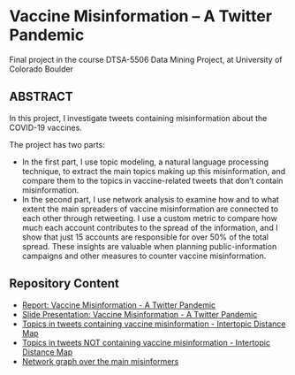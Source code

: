 # Vaccine Misinformation – A Twitter Pandemic
Final project in the course DTSA-5506 Data Mining Project, at University of Colorado Boulder

## ABSTRACT 
In this project, I investigate tweets containing misinformation about the COVID-19 vaccines. 

The project has two parts: 
* In the first part, I use topic modeling, a natural language processing technique, to extract the main topics making up this misinformation, and compare them to the topics in vaccine-related tweets that don’t contain misinformation.
* In the second part, I use network analysis to examine how and to what extent the main spreaders of vaccine misinformation are connected to each other through retweeting. I use a custom metric to compare how much each account contributes to the spread of the information, and I show that just 15 accounts are responsible for over 50% of the total spread. These insights are valuable when planning public-information campaigns and other measures to counter vaccine misinformation. 

## Repository Content
* [Report: Vaccine Misinformation - A Twitter Pandemic](https://olaklingberg.github.io/DTSA-5506-Data-Mining-Project/Vaccine%20Misinformation%20%E2%80%93%20A%20Twitter%20Pandemic.%20Report.pdf)
* [Slide Presentation: Vaccine Misinformation - A Twitter Pandemic](https://olaklingberg.github.io/DTSA-5506-Data-Mining-Project/Vaccine%20Misinformation%20%E2%80%93%20A%20Twitter%20Pandemic.%20Presentation.pdf)
* [Topics in tweets containing vaccine misinformation - Intertopic Distance Map](https://olaklingberg.github.io/Vaccine-Misinformation/visualized_clusters_2024-12-10_0008.html)
* [Topics in tweets NOT containing vaccine misinformation - Intertopic Distance Map](https://olaklingberg.github.io/Vaccine-Misinformation/visualized_clusters_2024-12-10_0048.html)
* [Network graph over the main misinformers](https://olaklingberg.github.io/Vaccine-Misinformation/retweeter_network_2024-12-08_2047.html)
